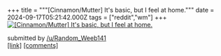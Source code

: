 +++
title = """[Cinnamon/Mutter] It's basic, but I feel at home."""
date = 2024-09-17T05:21:42.000Z
tags = ["reddit","wm"]
+++
[![[Cinnamon/Mutter] It's basic, but I feel at home.](https://preview.redd.it/2obj7ug11bpd1.png?width=640&crop=smart&auto=webp&s=27d5bfc0a9c70abf0dc17cb393f6332e875b10f3 "[Cinnamon/Mutter] It's basic, but I feel at home.")](https://www.reddit.com/r/unixporn/comments/1fiquou/cinnamonmutter_its_basic_but_i_feel_at_home/)

submitted by [/u/Random\_Weeb141](https://www.reddit.com/user/Random_Weeb141)  
[\[link\]](https://i.redd.it/2obj7ug11bpd1.png) [\[comments\]](https://www.reddit.com/r/unixporn/comments/1fiquou/cinnamonmutter_its_basic_but_i_feel_at_home/)
